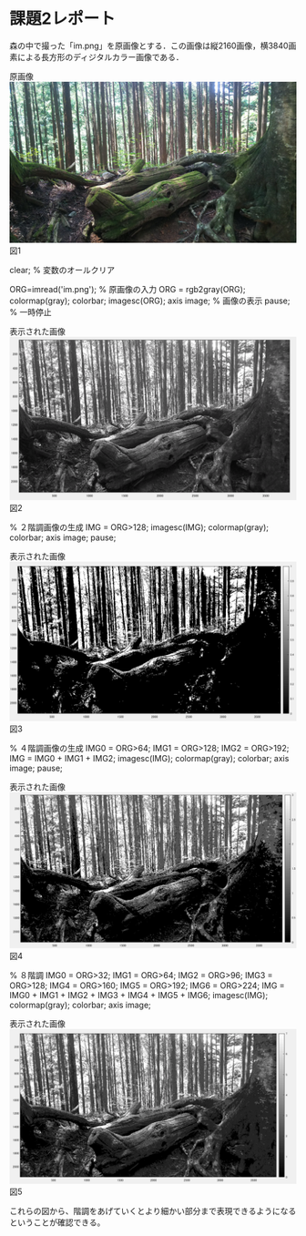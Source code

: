 # 課題2レポート

森の中で撮った「im.png」を原画像とする．この画像は縦2160画像，横3840画素による長方形のディジタルカラー画像である．

原画像
![原画像](https://github.com/ikeda0927/lecture_image_processing/blob/master/kadai_img/im.png?raw=true)  
図1


clear; % 変数のオールクリア

ORG=imread('im.png'); % 原画像の入力
ORG = rgb2gray(ORG); colormap(gray); colorbar;
imagesc(ORG); axis image; % 画像の表示
pause; % 一時停止

表示された画像
![原画像](https://github.com/ikeda0927/lecture_image_processing/blob/master/kadai_img/画像処理2_1.png?raw=true)  
図2


% ２階調画像の生成
IMG = ORG>128;
imagesc(IMG); colormap(gray); colorbar;  axis image;
pause;


表示された画像
![原画像](https://github.com/ikeda0927/lecture_image_processing/blob/master/kadai_img/画像処理2_2.png?raw=true)  
図3


% ４階調画像の生成
IMG0 = ORG>64;
IMG1 = ORG>128;
IMG2 = ORG>192;
IMG = IMG0 + IMG1 + IMG2;
imagesc(IMG); colormap(gray); colorbar;  axis image;
pause;


表示された画像
![原画像](https://github.com/ikeda0927/lecture_image_processing/blob/master/kadai_img/画像処理2_3.png?raw=true)  
図4


% ８階調
IMG0 = ORG>32;
IMG1 = ORG>64;
IMG2 = ORG>96;
IMG3 = ORG>128;
IMG4 = ORG>160;
IMG5 = ORG>192;
IMG6 = ORG>224;
IMG = IMG0 + IMG1 + IMG2 + IMG3 + IMG4 + IMG5 + IMG6;
imagesc(IMG); colormap(gray); colorbar;  axis image;


表示された画像
![原画像](https://github.com/ikeda0927/lecture_image_processing/blob/master/kadai_img/画像処理2_4.png?raw=true)  
図5


これらの図から、階調をあげていくとより細かい部分まで表現できるようになるということが確認できる。
